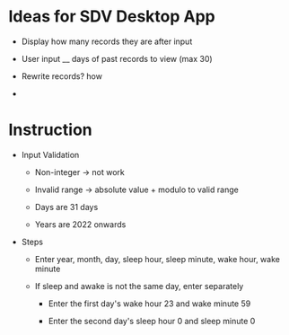 # Ideas for SDV Desktop App

- Display how many records they are after input

- User input \_\_ days of past records to view (max 30)

- Rewrite records? how

-


# Instruction

- Input Validation

    - Non-integer -> not work

    - Invalid range -> absolute value + modulo to valid range

    - Days are 31 days

    - Years are 2022 onwards

- Steps

    - Enter year, month, day, sleep hour, sleep minute, wake hour, wake minute

    - If sleep and awake is not the same day, enter separately
    
        - Enter the first day's wake hour 23 and wake minute 59

        - Enter the second day's sleep hour 0 and sleep minute 0